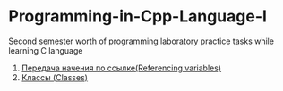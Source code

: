 # Programming-in-Cpp-Language-I
Second semester worth of programming laboratory practice tasks while learning C language

1. [Передача начения по ссылке(Referencing variables)](https://github.com/nazzrrg/Programming-in-Cpp-Language-II/tree/master/Programming%20in%20C%2B%2B/lab1)
1. [Классы (Classes)](https://github.com/nazzrrg/Programming-in-Cpp-Language-II/tree/master/Programming%20in%20C%2B%2B/lab2)
